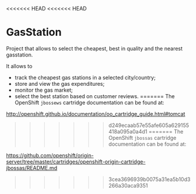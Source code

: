 <<<<<<< HEAD
<<<<<<< HEAD
# GasStation
Project that allows to select the cheapest, best in quality and the nearest gasstation. 

It allows to 
- track the cheapest gas stations in a selected city/country;
- store and view the gas expenditures;
- monitor the gas market;
- select the best station based on customer reviews. 
=======
The OpenShift `jbossews` cartridge documentation can be found at:

http://openshift.github.io/documentation/oo_cartridge_guide.html#tomcat
>>>>>>> d249ecaab57e55afe605a629155418a095a0a4d1
=======
The OpenShift `jbossas` cartridge documentation can be found at:

https://github.com/openshift/origin-server/tree/master/cartridges/openshift-origin-cartridge-jbossas/README.md
>>>>>>> 3cea3696939b0075a31ea5b10d3266a30aca9351
